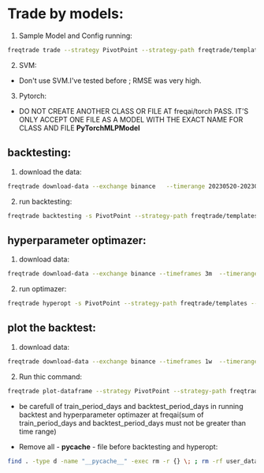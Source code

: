 # Trade by models:
1. Sample Model and Config running:
```bash
freqtrade trade --strategy PivotPoint --strategy-path freqtrade/templates --config config_examples/config_freqai.example.json --freqaimodel CatboostClassifierMultiTarget --freqaimodel-path freqtrade/freqai/prediction_models/ 
```

2. SVM:
* Don't use SVM.I've tested before ; RMSE was very high.

3. Pytorch:
* DO NOT CREATE ANOTHER CLASS OR FILE AT  freqai/torch PASS. IT'S ONLY ACCEPT ONE FILE AS A MODEL WITH THE EXACT NAME FOR CLASS AND FILE __PyTorchMLPModel__

## backtesting:
1. download the data:
```bash
freqtrade download-data --exchange binance   --timerange 20230520-20230815 --timeframes 1w 5m 1d   --trading-mode futures --config config_examples/config_freqai.example.json
```
2. run backtesting:
```bash
freqtrade backtesting -s PivotPoint --strategy-path freqtrade/templates  --config config_examples/config_freqai.example.json   --timerange 20230601-20230701
```

## hyperparameter optimazer:
1. download data:
```bash
freqtrade download-data --exchange binance --timeframes 3m  --timerange 20230801-20230904 --pairs BTC/USDT:USDT ETH/USDT:USDT XRP/USDT:USDT  --erase --trading-mode futures
```

2. run optimazer:
```bash
freqtrade hyperopt -s PivotPoint --strategy-path freqtrade/templates --config config_examples/config_freqai.example.json --hyperopt-loss OnlyProfitHyperOptLoss -e 40 --timerange 20230601-20230801
```

## plot the backtest:

1. download data:
```bash
freqtrade download-data --exchange binance --timeframes 1w  --timerange 20230601-20230701    --trading-mode futures --config config_examples/config_freqai.example.json
```
2. Run thic command:
```bash
freqtrade plot-dataframe --strategy PivotPoint --strategy-path freqtrade/templates   --userdir  user_data/  -c  config_examples/config_freqai.example.json  --timerange 20230601-20230701 --freqaimodel-path freqtrade/freqai/prediction_models
```





* be carefull of train_period_days and backtest_period_days in running backtest and hyperparameter optimazer at freqai(sum of train_period_days and backtest_period_days must not be greater than time range)

* Remove all - __pycache__ - file before backtesting and hyperopt:

```bash
find . -type d -name "__pycache__" -exec rm -r {} \; ; rm -rf user_data/* ; rm -rf trad*

```
